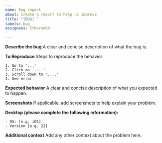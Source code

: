 ```yaml
---
name: Bug report
about: Create a report to help us improve
title: "[BUG] "
labels: bug
assignees: Etheram68

---
```


**Describe the bug**
A clear and concise description of what the bug is.

**To Reproduce**
Steps to reproduce the behavior:
```
1. Go to '...'
2. Click on '....'
3. Scroll down to '....'
4. See error
```

**Expected behavior**
A clear and concise description of what you expected to happen.

**Screenshots**
If applicable, add screenshots to help explain your problem.

**Desktop (please complete the following information):**
 ```
- OS: [e.g. iOS]
 - Version [e.g. 22]
```

**Additional context**
Add any other context about the problem here.

